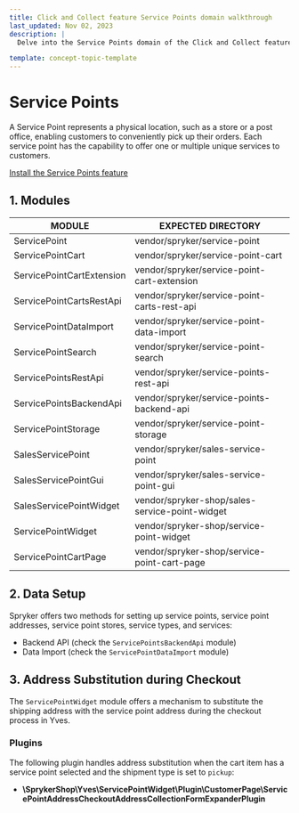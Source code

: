 ```yaml
---
title: Click and Collect feature Service Points domain walkthrough
last_updated: Nov 02, 2023
description: |
  Delve into the Service Points domain of the Click and Collect feature, exploring the definition and functionality of service points. Learn how to install the Service Points feature and set up essential modules for seamless integration. Understand the significance of data setup and discover the available methods, including the Backend API and Data Import, to configure service points, addresses, stores, service types, and services.

template: concept-topic-template
---
```


# Service Points

A Service Point represents a physical location, such as a store or a post office, enabling customers to conveniently pick up their orders. Each service point has the capability to offer one or multiple unique services to customers.

[Install the Service Points feature](/docs/pbc/all/install-features/{{page.version}}/install-the-service-points-feature.html)

## 1. Modules

| MODULE                    | EXPECTED DIRECTORY                             |
|---------------------------|------------------------------------------------|
| ServicePoint              | vendor/spryker/service-point                   |
| ServicePointCart          | vendor/spryker/service-point-cart              |
| ServicePointCartExtension | vendor/spryker/service-point-cart-extension    |
| ServicePointCartsRestApi  | vendor/spryker/service-point-carts-rest-api    |
| ServicePointDataImport    | vendor/spryker/service-point-data-import       |
| ServicePointSearch        | vendor/spryker/service-point-search            |
| ServicePointsRestApi      | vendor/spryker/service-points-rest-api         |
| ServicePointsBackendApi   | vendor/spryker/service-points-backend-api      |
| ServicePointStorage       | vendor/spryker/service-point-storage           |
| SalesServicePoint         | vendor/spryker/sales-service-point             |
| SalesServicePointGui      | vendor/spryker/sales-service-point-gui         |
| SalesServicePointWidget   | vendor/spryker-shop/sales-service-point-widget |
| ServicePointWidget        | vendor/spryker-shop/service-point-widget       |
| ServicePointCartPage      | vendor/spryker-shop/service-point-cart-page    |

## 2. Data Setup

Spryker offers two methods for setting up service points, service point addresses, service point stores, service types, and services:

- Backend API (check the `ServicePointsBackendApi` module)
- Data Import (check the `ServicePointDataImport` module)

## 3. Address Substitution during Checkout

The `ServicePointWidget` module offers a mechanism to substitute the shipping address with the service point address during the checkout process in Yves.

### Plugins

The following plugin handles address substitution when the cart item has a service point selected and the shipment type is set to `pickup`:

- **\SprykerShop\Yves\ServicePointWidget\Plugin\CustomerPage\ServicePointAddressCheckoutAddressCollectionFormExpanderPlugin**
